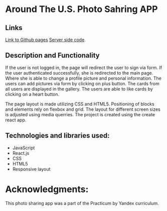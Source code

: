# Around The U.S. Photo Sahring APP

## Links

[Link to Github pages](https://momofcats.github.io/around-react)
[Server side code](https://github.com/momofcats/react-around-api-full).

## Description and Functionality

If the user is not logged in, the page will redirect the user to sign via form.  If the user authenticated successfully, she is redirected to the main page. Where she is able to change a profile picture and personal information. The users can add pictures via form by clicking on plus button. The cards from all users are displayed in the gallery. The users are able to like cards by clicking on a heart button. 

The page layout is made utilizing CSS and HTML5. Positioning of blocks and elements rely on flexbox and grid. The layout for different screen sizes is adjusted using media querries. The project is created using the create react app. 


## Technologies and libraries used:

* JavaScript
* React.js
* CSS
* HTML5
* Responsive layout

# Acknowledgments:

This photo sharing app was a part of the Practicum by Yandex curriculum.
